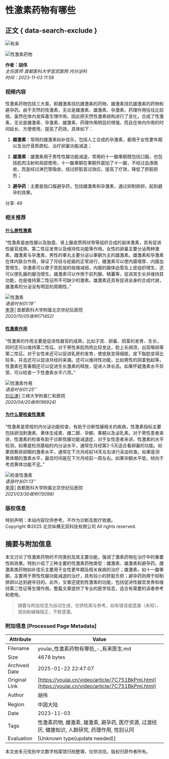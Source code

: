 # 性激素药物有哪些

## 正文 { data-search-exclude }


![有来](https://static.youlai.cn/images/youlai/logo_yl.png)

![性激素药物](https://file.youlai.cn/cnkfile1/M02/77/6E/802F4504D363E4A4A5629FB4EBE9776E.jpg)

**作者：胡伟**  
*主任医师   首都医科大学宣武医院 内分泌科*  
*时间：2023-11-03 11:58*

### 视频内容

性激素药物包括三大类，即雌激素拮抗雌激素的药物、雄激素拮抗雄激素的药物和避孕药。由于天然的性激素，无论是雌激素、雄激素、孕激素，药理作用往往比较弱，虽然在体内发挥着生理作用，因此把天然性激素结构进行了变化，合成了性激素，无论是雌激素、孕激素、雄激素，药理作用明显的增强，而且在体内作用的时间延长、方便使用，提高了药效。具体如下：

1. **雌激素**：常用的雌激素如补佳乐，包括人工合成的孕激素，都用于女性更年期以及治疗骨质疏松、治疗卵巢功能减退；
   
2. **雄激素**：雄激素用于男性性腺功能减退，常用的十一酸睾酮既包括口服，也包括肌肉注射和局部使用，十一酸睾酮在睾酮外面加了十一酸，不经过血液吸收，而是经过淋巴管吸收，绕过肝脏首过效应，提高了疗效，降低了肝脏损伤；
   
3. **避孕药**：主要是指口服避孕药，包括雌激素和孕激素，通过抑制排卵，起到避孕的效果。

分享: 49

### 相关推荐

#### [什么是性激素](https://www.youlai.cn/ask/B0A620Mu50q.html)

“性激素是由性腺以及胎盘、肾上腺皮质网状带等组织合成的甾体激素，具有促进性器官成熟、第二性征发育以及维持性功能等作用。女性的卵巢主要分泌两种激素，雌激素与孕激素，男性的睾丸主要分泌以睾酮为主的雄激素。雌激素和孕激素在体内联合作用，保证了月经与妊娠的正常进行，雌激素可以使内膜增厚、内膜血管增生，孕激素可以使子宫肌层的收缩减弱，内膜的腺体血管及上皮组织增生，还可以使乳腺的腺泡增生。雄激素可以作用于前列腺、精囊等，促进其生长并维持其功能，也是维持第二性征所不可缺少的激素。雄激素还具有促进全身的合成代谢，雄激素的分泌没有明显的周期性。”

![性激素](https://file.youlai.cn/cnkfile1/M02/DC/5D/6D32E65D98DC16E283813A1EDA50DC5D.jpg)  
*语音时长01:19''*  
[李萍](https://www.youlai.cn/yyk/docindex/376005/)│首都医科大学附属北京世纪坛医院  
*2020/10/05收听(71452)*

#### [性激素作用](https://www.youlai.cn/ask/98A1FDMmttt.html)

“性激素的作用主要是促进性器官的成熟，比如子宫、卵巢、阴茎的发育、生长，同时还可以维持第二性征。对于男性来肌肉肉比较发达，脸上长胡须，出现喉结等第二性征。对于女性来还可以促进乳房的发育，使皮肤变得细腻，皮下脂肪变得比较多，并且还可以促进月经的来潮。还可以维持性功能，比如男性的阴茎勃起等，性激素在青春期还可以促进生长激素的释放，促进人体长高。如果怀疑激素水平异常，可以检查一下性激素水平六项。”

![性激素作用](https://file.youlai.cn/cnkfile1/M01/00/2D/oYYBAFs2BuaAC8A7AAAxbFaxi3A51.jpeg)  
*语音时长01:25''*  
[刘云涛](https://www.youlai.cn/yyk/docindex/364277/)│三峡大学附属仁和医院  
*2020/04/20收听(96924)*

#### [为什么要检查性激素](https://www.youlai.cn/ask/FA53F4MuTMg.html)

“性激素是常规的内分泌功能检查，有助于诊断性腺相关的疾病，性激素指标主要包括卵泡刺激素、黄体生成素、雌二醇、孕酮、睾酮以及泌乳素。对于男性患者来讲，性激素的检查有助于诊断性腺功能减退症，对于女性患者来讲，性激素的水平检测，如果是检测基础的内分泌水平，通常在月经第2-5天适合看卵巢的功能。如果观察排卵期的激素水平，通常在下次月经前14天左右进行采血检查。如果是测黄体期的激素水平，最佳时间是在下次月经前一周左右。如果孕酮水平低，倾向于考虑黄体功能不足。”

![检查性激素](https://file.youlai.cn/cnkfile1/M02/DC/5D/6D32E65D98DC16E283813A1EDA50DC5D.jpg)  
*语音时长01:13''*  
[李萍](https://www.youlai.cn/yyk/docindex/376005/)│首都医科大学附属北京世纪坛医院  
*2021/03/30收听(15098)*

### 版权信息

特别声明：本站内容仅供参考，不作为诊断及医疗依据。  
Copyright ©2025 北京纵横无双科技有限公司 All rights reserved.
<!-- tcd_original_link https://youlai.cn/video/article/7C751BkPml.html -->


## 摘要与附加信息

<!-- tcd_abstract -->
本文讨论了性激素药物的不同类别及其主要功能，强调了激素药物在治疗中的重要性和效果。特别介绍了三种主要的性激素药物类型：雌激素、雄激素和避孕药。雌激素类药物如补佳乐主要用于女性更年期及相关疾病的治疗；雄激素，如十一酸睾酮，主要用于男性性腺功能减退的治疗，具有较小的肝脏负担；避孕药则用于抑制排卵以达到避孕目的。此外，文章还提到性激素的功能，包括促进性器官发育和维持第二性征等生理作用。整篇文章提供了专业的医学信息，适合有需要的读者参考和使用。
<!-- tcd_abstract_end -->

> 摘要与附加信息为自动生成，仅供检索与参考。如有错误或遗漏（未知），请协助编辑指正，不胜感激。

### 附加信息 [Processed Page Metadata]

| Attribute       | Value                                  |
|-----------------|----------------------------------------|
| Filename        | youlai_性激素药物有哪些_-_有来医生.md                             |
| Size            | 4678 bytes                           |
| Archived Date   | 2025-01-22 22:47:07                             |
| Original Link   | [https://youlai.cn/video/article/7C751BkPml.html](https://youlai.cn/video/article/7C751BkPml.html)                       |
| Author          | 胡伟                               |
| Region          | 中国大陆                               |
| Date            | 2023-11-03                                 |
| Tags            | 性激素药物, 雌激素, 雄激素, 避孕药, 医疗资源, 过渡经历, 健康知识, 人群研究, 药理作用, 性别认同                                 |
| Evaluation            | [Unknown type(update needed)]                                 |
<!-- tcd_table_end -->

本文由多元性别中文数字档案馆归档整理，仅供浏览。版权归原作者所有。
